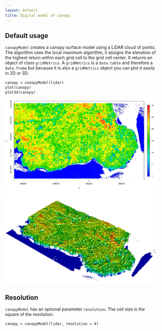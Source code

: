 ```yaml
---
layout: default
title: Digital model of canopy
---
```


## Default usage

`canopyModel` creates a canopy surface model using a LiDAR cloud of points. The algorithm uses the local maximum algorithm, it assigns the elevation of the highest return within each grid cell to the grid cell center. It returns an object of class `gridMetrics`. A `gridMetrics` is a `data.table` and therefore a `data.frame` but because it is also a `gridMetrics` object you can plot it easily in 2D or 3D.

	canopy = canopyModel(lidar)
	plot(canopy)
	plot3d(canopy)


![](images/gridMetrics-canopy.jpg)
![](images/plot3d_canopy.jpg)

## Resolution

`canopyModel` has an optional parameter `resolution`. The cell size is the square of the resolution.

	canopy = canopyModel(lidar, resolution = 4)
